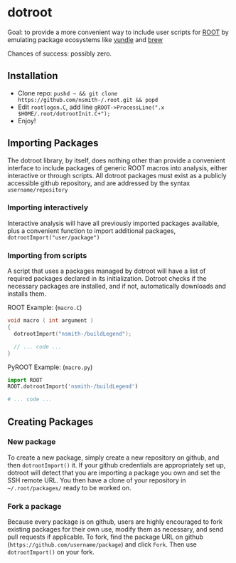 dotroot
=======

Goal: to provide a more convenient way to include user scripts for [ROOT](https://root.cern.ch/drupal/) by emulating 
package ecosystems like [vundle](https://github.com/gmarik/Vundle.vim) and [brew](http://brew.sh/)

Chances of success: possibly zero.

Installation
------------
* Clone repo: `pushd ~ && git clone https://github.com/nsmith-/.root.git && popd`
* Edit `rootlogon.C`, add line `gROOT->ProcessLine(".x $HOME/.root/dotrootInit.C+");`
* Enjoy!

Importing Packages
------------------
  The dotroot library, by itself, does nothing other than provide a convenient interface to include packages of 
generic ROOT macros into analysis, either interactive or through scripts.  All dotroot packages must exist as a
publicly accessible github repository, and are addressed by the syntax `username/repository`

### Importing interactively
  Interactive analysis will have all previously imported packages available, plus a convenient function to
import additional packages, `dotrootImport("user/package")`

### Importing from scripts
  A script that uses a packages managed by dotroot will have a list of required packages declared in its initialization.
Dotroot checks if the necessary packages are installed, and if not, automatically downloads and installs them.

ROOT Example: (`macro.C`)
```cpp
void macro ( int argument )
{
  dotrootImport("nsmith-/buildLegend");

  // ... code ...
}
```

PyROOT Example: (`macro.py`)
```python
import ROOT
ROOT.dotrootImport('nsmith-/buildLegend')

# ... code ...
```

Creating Packages
-----------------
### New package
  To create a new package, simply create a new repository on github, and then `dotrootImport()` it.  If your 
github credentials are appropriately set up, dotroot will detect that you are importing a package you own 
and set the SSH remote URL.  You then have a clone of your repository in `~/.root/packages/` ready to be worked on.

### Fork a package
  Because every package is on github, users are highly encouraged to fork existing packages for their own use, 
modify them as necessary, and send pull requests if applicable.  To fork, find the package URL on github
(`https://github.com/username/package`) and click `Fork`.  Then use `dotrootImport()` on your fork.

